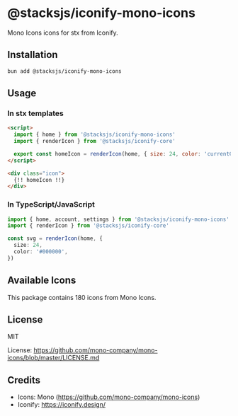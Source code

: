 # @stacksjs/iconify-mono-icons

Mono Icons icons for stx from Iconify.

## Installation

```bash
bun add @stacksjs/iconify-mono-icons
```

## Usage

### In stx templates

```html
<script>
  import { home } from '@stacksjs/iconify-mono-icons'
  import { renderIcon } from '@stacksjs/iconify-core'

  export const homeIcon = renderIcon(home, { size: 24, color: 'currentColor' })
</script>

<div class="icon">
  {!! homeIcon !!}
</div>
```

### In TypeScript/JavaScript

```typescript
import { home, account, settings } from '@stacksjs/iconify-mono-icons'
import { renderIcon } from '@stacksjs/iconify-core'

const svg = renderIcon(home, {
  size: 24,
  color: '#000000',
})
```

## Available Icons

This package contains 180 icons from Mono Icons.

## License

MIT

License: https://github.com/mono-company/mono-icons/blob/master/LICENSE.md

## Credits

- Icons: Mono (https://github.com/mono-company/mono-icons)
- Iconify: https://iconify.design/
